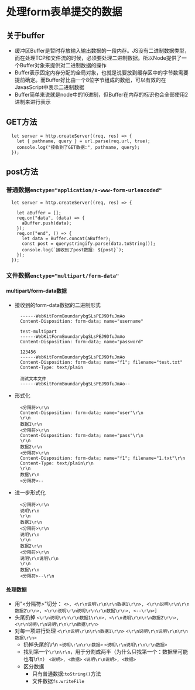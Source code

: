 # 处理form表单提交的数据
## 关于buffer
* 缓冲区Buffer是暂时存放输入输出数据的一段内存。JS没有二进制数据类型，而在处理TCP和文件流的时候，必须要处理二进制数据。所以Node提供了一个Buffer对象来提供对二进制数据的操作
* Buffer表示固定内存分配的全局对象，也就是说要放到缓存区中的字节数需要提前确定。而Buffer好比由一个8位字节组成的数组，可以有效的在JavasScript中表示二进制数据
* Buffer简单来说就是node中的16进制，但Buffer在内存的标识也会全部使用2进制来进行表示
## GET方法
  ```
    let server = http.createServer((req, res) => {
      let { pathname, query } = url.parse(req.url, true);
      console.log("接收到了GET数据:", pathname, query);
    });
  ```
## post方法
### 普通数据`enctype="application/x-www-form-urlencoded"`
  ```
    let server = http.createServer((req, res) => {
   
      let aBuffer = [];
      req.on("data", (data) => {
        aBuffer.push(data);
      });
      req.on("end", () => {
        let data = Buffer.concat(aBuffer);
        const post = querystringify.parse(data.toString());
        console.log(`接收到了post数据: ${post}`);
      });
    });
  ```
### 文件数据`enctype="multipart/form-data"`
#### multipart/form-data数据
* 接收到的form-data数据的二进制形式
  ```
    ------WebKitFormBoundarybgSLsPEJ9DfuJmAo
    Content-Disposition: form-data; name="username"
    
    test-multipart
    ------WebKitFormBoundarybgSLsPEJ9DfuJmAo
    Content-Disposition: form-data; name="password"
    
    123456
    ------WebKitFormBoundarybgSLsPEJ9DfuJmAo
    Content-Disposition: form-data; name="f1"; filename="test.txt"
    Content-Type: text/plain
    
    测试文本文件
    ------WebKitFormBoundarybgSLsPEJ9DfuJmAo--
  ```
* 形式化
  ```
    <分隔符>\r\n
    Content-Disposition: form-data; name="user"\r\n
    \r\n
    数据1\r\n
    <分隔符>\r\n
    Content-Disposition: form-data; name="pass"\r\n
    \r\n
    数据2\r\n
    <分隔符>\r\n
    Content-Disposition: form-data; name="f1"; filename="1.txt"\r\n
    Content-Type: text/plain\r\n
    \r\n
    数据\r\n
    <分隔符>--
  ```
* 进一步形式化
  ```
    <分隔符>\r\n
    说明\r\n
    \r\n
    数据1\r\n
    <分隔符>\r\n
    说明\r\n
    \r\n
    数据2\r\n
    <分隔符>\r\n
    说明\r\n说明\r\n
    \r\n
    数据\r\n
    <分隔符>--\r\n
  ```
#### 处理数据
* 用"<分隔符>"切分：
  `<>, <\r\n说明\r\n\r\n数据1\r\n>, <\r\n说明\r\n\r\n数据2\r\n>, <\r\n说明\r\n说明\r\n\r\n数据\r\n>, <--\r\n>]`
* 头尾扔掉
  `<\r\n说明\r\n\r\n数据1\r\n>, <\r\n说明\r\n\r\n数据2\r\n>, <\r\n说明\r\n说明\r\n\r\n数据\r\n>`
* 对每一项进行处理
  `<\r\n说明\r\n\r\n数据1\r\n>`
  `<\r\n说明\r\n说明\r\n\r\n数据\r\n>`
  * 扔掉头尾的\r\n
    `<说明\r\n\r\n数据>`
    `<说明\r\n说明\r\n\r\n数据>`
  * 找到第一个`\r\n\r\n`，用于分割成两半（为什么只找第一个：数据里可能也有\r\n）
    `<说明>, <数据>`
    `<说明\r\n说明>, <数据>`
  * 区分数据
    * 只有普通数据:`toString()`方法
    * 文件数据`fs.writeFile`
